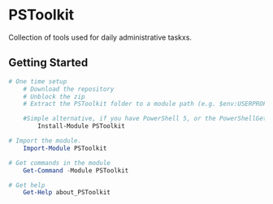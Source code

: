 # PSToolkit

Collection of tools used for daily administrative taskxs.

## Getting Started

```PowerShell
# One time setup
    # Download the repository
    # Unblock the zip
    # Extract the PSToolkit folder to a module path (e.g. $env:USERPROFILE\Documents\WindowsPowerShell\Modules\)

    #Simple alternative, if you have PowerShell 5, or the PowerShellGet module:
        Install-Module PSToolkit

# Import the module.
    Import-Module PSToolkit

# Get commands in the module
    Get-Command -Module PSToolkit

# Get help
    Get-Help about_PSToolkit
```

